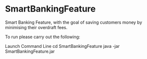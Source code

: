 # SmartBankingFeature
Smart Banking Feature, with the goal of saving customers money by minimising their overdraft fees.


To run please carry out the following:

Launch Command Line
cd SmartBankingFeature
java -jar SmartBankingFeature.jar
